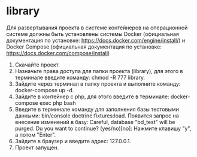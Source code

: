 # library

Для развертывания проекта в системе контейнеров на операционной системе должны быть установлены системы Docker 
(официальная документация по установке:  https://docs.docker.com/engine/install/) и Docker Compose (официальная 
документация по установке:  https://docs.docker.com/compose/install)

1. Скачайте проект.
2. Назначьте права доступа для папки проекта (library), для этого в терминале введите команду: chmod -R 777 library.
4. Зайдите через терминал в папку проекта и выполните команду: docker-compose up -d. 
5. Зайдите в контейнер с php, для этого введите в терминале: docker-compose exec php bash
6. Введите в терминале команду для заполнения базы тестовыми данными: bin/console doctrine:fixtures:load.
   Появится запрос на внесение изменений в базу: Careful, database "bd_test" will be purged. Du you want to continue?
   (yes/no)[no]:
   Нажмите клавишу "y", а потом "Enter".
7. Зайдите в браузер и введите адрес: 127.0.0.1.
8. Проект запущен.
